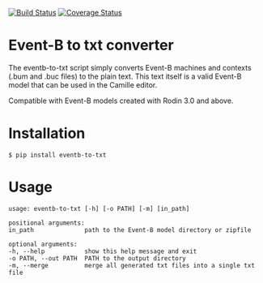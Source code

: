 [![Build Status](https://travis-ci.org/17451k/eventb-to-txt.svg?branch=master)](https://travis-ci.org/17451k/eventb-to-txt)
[![Coverage Status](https://coveralls.io/repos/github/17451k/eventb-to-txt/badge.svg?branch=master)](https://coveralls.io/github/17451k/eventb-to-txt?branch=master)

# Event-B to txt converter

The eventb-to-txt script simply converts Event-B machines and contexts (.bum and .buc files) to the plain text. This text itself is a valid Event-B model that can be used in the Camille editor.

Compatible with Event-B models created with Rodin 3.0 and above.

# Installation

    $ pip install eventb-to-txt

# Usage

    usage: eventb-to-txt [-h] [-o PATH] [-m] [in_path]

    positional arguments:
    in_path              path to the Event-B model directory or zipfile

    optional arguments:
    -h, --help           show this help message and exit
    -o PATH, --out PATH  PATH to the output directory
    -m, --merge          merge all generated txt files into a single txt file

